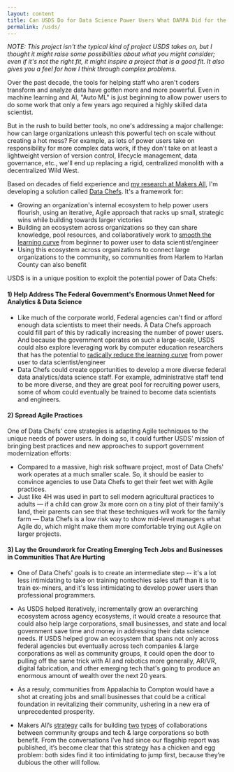 ```yaml
---
layout: content
title: Can USDS Do for Data Science Power Users What DARPA Did for the Internet?
permalink: /usds/
---
```



_NOTE: This project isn't the typical kind of project USDS takes on, but I thought it might raise some possibilities about what you might consider; even if it's not the right fit, it might inspire a project that is a good fit. It also gives you a feel for how I think through complex problems._

Over the past decade, the tools for helping staff who aren't coders transform and analyze data have gotten more and more powerful. Even in machine learning and AI, "Auto ML" is just beginning to allow power users to do some work that only a few years ago required a highly skilled data scientist.  

But in the rush to build better tools, no one's addressing a major challenge: how can large organizations unleash this powerful tech on scale without creating a hot mess?  For example, as lots of power users take on responsibility for more complex data work, if they don't take on at least a lightweight version of version control, lifecycle management, data governance, etc., we'll end up replacing a rigid, centralized monolith with a decentralized Wild West.

Based on decades of field experience and [my research at Makers All](https://toolkit.makersall.org), I'm developing a solution called [Data Chefs](/index.html). It's a framework for:

- Growing an organization's internal ecosystem to help power users flourish, using an iterative, Agile approach that racks up small, strategic wins while building towards larger victories
- Building an ecosystem across organizations so they can share knowledge, pool resources, and collaboratively work to [smooth the learning curve](https://toolkit.makersall.org/pages/30-smooth/00-index.html) from beginner to power user to data scientist/engineer
- Using this ecosystem across organizations to connect large organizations to the community, so communities from Harlem to Harlan County can also benefit

USDS is in a unique position to exploit the potential power of Data Chefs: 

#### 1) Help Address The Federal Government's Enormous Unmet Need for Analytics & Data Science
-  Like much of the corporate world, Federal agencies can't find or afford enough data scientists to meet their needs. A Data Chefs approach could fill part of this by radically increasing the number of power users. And because the government operates on such a large-scale, USDS could also explore leveraging work by computer education researchers that has the potential to [radically reduce the learning curve](https://toolkit.makersall.org/pages/30-smooth/30-evangelize-research.html) from power user to data scientist/engineer
- Data Chefs could create opportunities to develop a more diverse federal data analytics/data science staff. For example, administrative staff tend to be more diverse, and they are great pool for recruiting power users, some of whom could eventually be trained to become data scientists and engineers.


#### 2) Spread Agile Practices

One of Data Chefs' core strategies is adapting Agile techniques to the unique needs of power users. In doing so, it could further USDS’ mission of bringing best practices and new approaches to support government modernization efforts:

- Compared to a massive, high risk software project, most of Data Chefs' work operates at a much smaller scale. So, it should be easier to convince agencies to use Data Chefs to get their feet wet with Agile practices.
- Just like 4H was used in part to sell modern agricultural practices to adults — if a child can grow 3x more corn on a tiny plot of their family's land, their parents can see that these techniques will work for the family farm — Data Chefs is a low risk way to show mid-level managers what Agile do, which might make them more comfortable trying out Agile on larger projects.

#### 3) Lay the Groundwork for Creating Emerging Tech Jobs and Businesses in Communities That Are Hurting

- One of Data Chefs' goals is to create an intermediate step  --  it's a lot less intimidating to take on training nontechies sales staff than it is to train ex-miners, and it's less intimidating to develop power users than professional programmers.
- As USDS helped iteratively, incrementally grow an overarching ecosystem across agency ecosystems, it would create a resource that could also help large corporations, small businesses, and state and local government save time and money in addressing their data science needs.  If USDS helped grow an ecosystem that spans not only across federal agencies but eventually across tech companies & large corporations as well as community groups, it could open the door to pulling off the same trick with AI and robotics more generally, AR/VR, digital fabrication, and other emerging tech that's going to produce an enormous amount of wealth over the next 20 years.
-  As a resuly, communities from Appalachia to Compton would have a shot at creating jobs and small businesses that could be a critical foundation in revitalizing their community, ushering in a new era of unprecedented prosperity.

- Makers All’s [strategy](https://toolkit.makersall.org/pages/strategies.html) calls for building [two](https://toolkit.makersall.org/pages/30-smooth/10-culture-community-coding-UX.html) [types](https://toolkit.makersall.org/pages/50-support/10-community-support.html#explore-connecting-community-and-workplace-support) of collaborations between community groups and tech & large corporations so both benefit.   From the conversations I’ve had since our flagship report was published, it’s become clear that this strategy has a chicken and egg problem:  both sides find it too intimidating to jump first, because they’re dubious the other will follow. 

